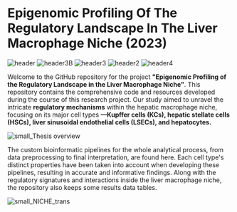 # Epigenomic Profiling Of The Regulatory Landscape In The Liver Macrophage Niche (2023)
![header](https://github.com/joelpablos/Epigenetics-Liver-Macrophage-Niche/assets/27351828/a090cfeb-c04a-447c-97f2-8c47bd21cb94)
![header3B](https://github.com/joelpablos/Epigenetics-Liver-Macrophage-Niche/assets/27351828/74427a9a-46e7-44ec-a792-81bd33317acf)
![header3](https://github.com/joelpablos/Epigenetics-Liver-Macrophage-Niche/assets/27351828/c2c222d1-a01f-41b1-9a8e-57392bad5e24)
![header2](https://github.com/joelpablos/Epigenetics-Liver-Macrophage-Niche/assets/27351828/448aec71-8c78-4ab1-9f53-56e1a0486e35)
![header4](https://github.com/joelpablos/Epigenetics-Liver-Macrophage-Niche/assets/27351828/7a94e624-f68a-47de-8d7d-84bf2e88fd52)

Welcome to the GitHub repository for the project **"Epigenomic Profiling of the Regulatory Landscape in the Liver Macrophage Niche"**. This repository contains the comprehensive code and resources developed during the course of this research project. Our study aimed to unravel the intricate **regulatory mechanisms** within the hepatic macrophage niche, focusing on its major cell types **—Kupffer cells (KCs), hepatic stellate cells (HSCs), liver sinusoidal endothelial cells (LSECs), and hepatocytes.**

![small_Thesis overview](https://github.com/joelpablos/Epigenetics-Liver-Macrophage-Niche/assets/27351828/48d5e96c-e420-43b4-b252-39bb5d4f31b3)

The custom bioinformatic pipelines for the whole analytical process, from data preprocessing to final interpretation, are found here. Each cell type's distinct properties have been taken into account when developing these pipelines, resulting in accurate and informative findings. Along with the regulatory signatures and interactions inside the liver macrophage niche, the repository also keeps some results data tables.

![small_NICHE_trans](https://github.com/joelpablos/Epigenetics-Liver-Macrophage-Niche/assets/27351828/4ca59668-bcc1-4b27-a63d-4387b44bc8c8)







